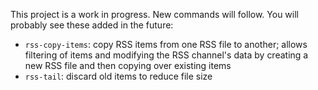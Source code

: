 This project is a work in progress. New commands will follow. You will
probably see these added in the future:
- `rss-copy-items`: copy RSS items from one RSS file to another; allows
  filtering of items and modifying the RSS channel's data by creating a
  new RSS file and then copying over existing items
- `rss-tail`: discard old items to reduce file size 
